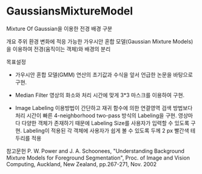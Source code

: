 # GaussiansMixtureModel
Mixture Of Gaussian을 이용한 전경 배경 구분

개요 
 주위 환경 변화에 적응 가능한 가우시안 혼합 모델(Gaussian Mixture Models)을 이용하여 전경(움직이는 객체)와 배경의 분리

목표설정
 - 가우시안 혼합 모델(GMM)
   연산의 초기값과 수식을 앞서 언급한 논문을 바탕으로 구현.

 - Median Filter
   영상의 화소와 처리 시간에 맞게 3*3 마스크를 이용하여 구현.

 - Image Labeling
   이용방법이 간단하고 재귀 함수에 의한 연결영역 검색 방법보다 처리 시간이 빠른
   4-neighborhood two-pass 방식의 Labeling을 구현.
   영상마다 다양한 객체가 존재하기 때문에 Labeling Size를 사용자가 입력할 수 있도록
   구현.
   Labeling이 적용된 각 객체에 사용자가 쉽게 볼 수 있도록 두께 2 px 빨간색 테두리를
   적용

참고문헌 
 P. W. Power and J. A. Schoonees, "Understanding Background Mixture Models for Foreground Segmentation", Proc. of Image and Vision Computing, Auckland, New Zealand, pp.267-271, Nov. 2002
